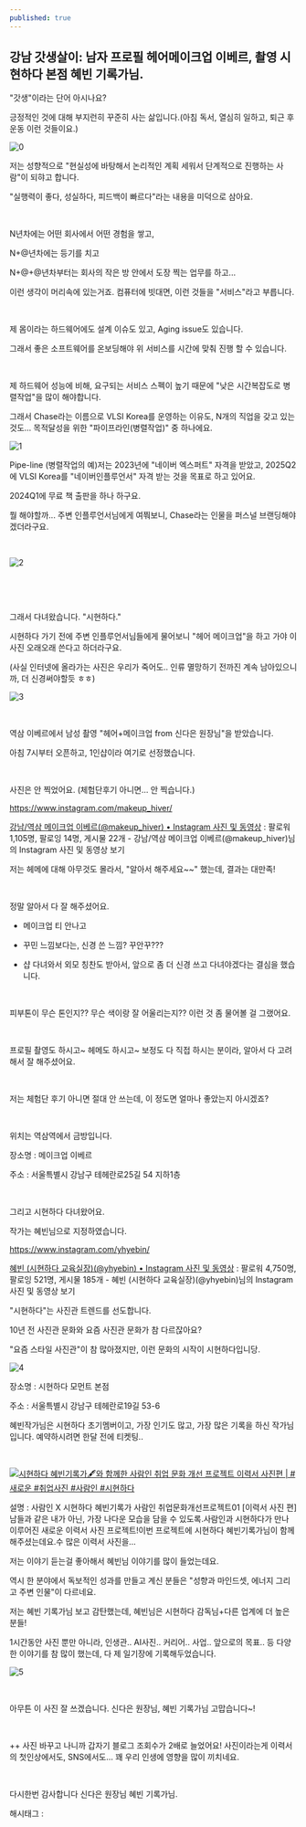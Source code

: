 ```yaml
---
published: true
---
```

## 강남 갓생살이: 남자 프로필 헤어메이크업 이베르, 촬영 시현하다 본점 혜빈 기록가님.

"갓생"이라는 단어 아시나요?

긍정적인 것에 대해 부지런히 꾸준히 사는 삶입니다.(아침 독서, 열심히 일하고, 퇴근 후 운동 이런 것들이요.)

![0](/asset/img/223288210026/0.png)

저는 성향적으로 "현실성에 바탕해서 논리적인 계획 세워서 단계적으로 진행하는 사람"이 되햐고 합니다.

"실행력이 좋다, 성실하다, 피드백이 빠르다"라는 내용을 미덕으로 삼아요.

​

N년차에는 어떤 회사에서 어떤 경험을 쌓고,

N+@년차에는 등기를 치고

N+@+@년차부터는 회사의 작은 방 안에서 도장 찍는 업무를 하고...

이런 생각이 머리속에 있는거죠. 컴퓨터에 빗대면, 이런 것들을 "서비스"라고 부릅니다.

​

제 몸이라는 하드웨어에도 설계 이슈도 있고, Aging issue도 있습니다.

그래서 좋은 소프트웨어를 온보딩해야 위 서비스를 시간에 맞춰 진행 할 수 있습니다.

​

제 하드웨어 성능에 비해, 요구되는 서비스 스펙이 높기 때문에 "낮은 시간복잡도로 병렬작업"을 많이 해야합니다.

그래서 Chase라는 이름으로 VLSI Korea를 운영하는 이유도, N개의 직업을  갖고 있는 것도... 목적달성을 위한 "파이프라인(병렬작업)" 중 하나에요.

![1](/asset/img/223288210026/1.png)

Pipe-line (병렬작업의 예)저는 2023년에 "네이버 엑스퍼트" 자격을 받았고, 2025Q2에 VLSI Korea를 "네이버인플루언서" 자격 받는 것을 목표로 하고 있어요.

2024Q1에 무료 책 출판을 하나 하구요.

뭘 해야할까... 주변 인플루언서님에게 여쭤보니, Chase라는 인물을 퍼스널 브랜딩해야겠더라구요.

​

![2](/asset/img/223288210026/2.png)

​

​

그래서 다녀왔습니다. "시현하다."

시현하다 가기 전에 주변 인플루언서님들에게 물어보니 "헤어 메이크업"을 하고 가야 이 사진 오래오래 쓴다고 하더라구요.

(사실 인터넷에 올라가는 사진은 우리가 죽어도.. 인류 멸망하기 전까진 계속 남아있으니까, 더 신경써야할듯 ㅎㅎ)

![3](/asset/img/223288210026/3.png)

​

역삼 이베르에서 남성 촬영 "헤어+메이크업 from 신다은 원장님"을 받았습니다.

아침 7시부터 오픈하고, 1인샵이라 여기로 선정했습니다.

​

사진은 안 찍었어요. (체험단후기 아니면... 안 찍습니다.)

https://www.instagram.com/makeup_hiver/

[강남/역삼 메이크업 이베르(@makeup_hiver) • Instagram 사진 및 동영상](https://www.instagram.com/makeup_hiver/) : 팔로워 1,105명, 팔로잉 14명, 게시물 22개 - 강남/역삼 메이크업 이베르(@makeup_hiver)님의 Instagram 사진 및 동영상 보기

저는 헤메에 대해 아무것도 몰라서, "알아서 해주세요~~" 했는데, 결과는 대만족!

​

정말 알아서 다 잘 해주셨어요.

- 메이크업 티 안나고

- 꾸민 느낌보다는, 신경 쓴 느낌? 꾸안꾸???

- 샵 다녀와서 외모 칭찬도 받아서, 앞으로 좀 더 신경 쓰고 다녀야겠다는 결심을 했습니다.

​

피부톤이 무슨 톤인지?? 무슨 색이랑 잘 어울리는지?? 이런 것 좀 물어볼 걸 그랬어요. 

​

프로필 촬영도 하시고~ 헤메도 하시고~ 보정도 다 직접 하시는 분이라, 알아서 다 고려해서 잘 해주셨어요.

​

저는 체험단 후기 아니면 절대 안 쓰는데, 이 정도면 얼마나 좋았는지 아시겠죠?

​

위치는 역삼역에서 금방입니다.

장소명 : 메이크업 이베르

주소 : 서울특별시 강남구 테헤란로25길 54 지하1층

​

그리고 시현하다 다녀왔어요.

작가는 혜빈님으로 지정하였습니다.

https://www.instagram.com/yhyebin/

[혜빈 (시현하다 교육실장)(@yhyebin) • Instagram 사진 및 동영상](https://www.instagram.com/yhyebin/) : 팔로워 4,750명, 팔로잉 521명, 게시물 185개 - 혜빈 (시현하다 교육실장)(@yhyebin)님의 Instagram 사진 및 동영상 보기

"시현하다"는 사진관 트렌드를 선도합니다.

10년 전 사진관 문화와 요즘 사진관 문화가 참 다르잖아요?

"요즘 스타일 사진관"이 참 많아졌지만, 이런 문화의 시작이 시현하다입니당.

![4](/asset/img/223288210026/4.png)

장소명 : 시현하다 모먼트 본점

주소 : 서울특별시 강남구 테헤란로19길 53-6

혜빈작가님은 시현하다 초기멤버이고, 가장 인기도 많고, 가장 많은 기록을 하신 작가님입니다. 예약하시려면 한달 전에 티켓팅..

​

[![시현하다 혜빈기록가🖋와 함께한 사람인 취업 문화 개선 프로젝트 이력서 사진편 | #새로운 #취업사진 #사람인 #시현하다](https://i.ytimg.com/vi/tmz7d_miqSc/hqdefault.jpg)](https://youtu.be/tmz7d_miqSc?si=ia7Cvqht8gpMggFM)

설명 : 사람인 X 시현하다 혜빈기록가 사람인 취업문화개선프로젝트01 [이력서 사진 편]남들과 같은 내가 아닌, 가장 나다운 모습을 담을 수 있도록.사람인과 시현하다가 만나 이루어진 새로운 이력서 사진 프로젝트!이번 프로젝트에 시현하다 혜빈기록가님이 함께 해주셨는데요.수 많은 이력서 사진을...

저는 이야기 듣는걸 좋아해서 혜빈님 이야기를 많이 들었는데요.

역시 한 분야에서 독보적인 성과를 만들고 계신 분들은 "성향과 마인드셋, 에너지 그리고 주변 인물"이 다르네요.

저는 혜빈 기록가님 보고 감탄했는데, 혜빈님은 시현하다 감독님+다른 업계에 더 높은 분들!

1시간동안 사진 뿐만 아니라, 인생관.. AI사진.. 커리어.. 사업.. 앞으로의 목표.. 등 다양한 이야기를 참 많이 했는데, 다 제 일기장에 기록해두었습니다.

![5](/asset/img/223288210026/5.png)

​

아무튼 이 사진 잘 쓰겠습니다. 신다은 원장님, 혜빈 기록가님 고맙습니다~!

​

++ 사진 바꾸고 나니까 갑자기 블로그 조회수가 2배로 늘었어요! 사진이라는게 이력서의 첫인상에서도, SNS에서도… 꽤 우리 인생에 영향을 많이 끼치네요.

​

다시한번 감사합니다 신다은 원장님 혜빈 기록가님.

 해시태그 : 